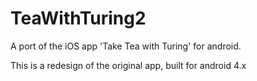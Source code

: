 TeaWithTuring2
==============

A port of the iOS app 'Take Tea with Turing' for android.

This is a redesign of the original app, built for android 4.x
